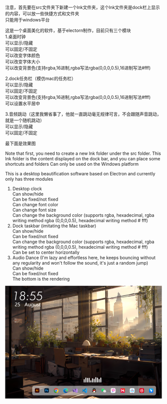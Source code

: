 注意，首先要在src文件夹下新建一个lnk文件夹，这个lnk文件夹是dock栏上显示的内容，可以放一些快捷方式和文件夹  
只能用于windows平台

这是一个桌面美化的软件，基于electorn制作，目前只有三个模块  
1.桌面时钟  
  可以显示/隐藏  
  可以固定/不固定  
  可以改变字体颜色  
  可以改变字体大小  
  可以改变背景色(支持rgba,16进制,rgba写法rgba(0,0,0,0.5),16进制写法#fff)  
    
2.dock任务栏（模仿mac的任务栏）  
  可以显示/隐藏  
  可以固定/不固定  
  可以改变背景色(支持rgba,16进制,rgba写法rgba(0,0,0,0.5),16进制写法#fff)  
  可以设置水平居中  
    
3.音频跳动（这里我懒省事了，他就一直跳动毫无规律可言，不会跟随声音跳动，就是一个随机跳动）  
  可以显示/隐藏  
  可以固定/不固定  

最下面是效果图
  
Note that first, you need to create a new lnk folder under the src folder. This lnk folder is the content displayed on the dock bar, and you can place some shortcuts and folders
Can only be used on the Windows platform
  
This is a desktop beautification software based on Electron and currently only has three modules
1. Desktop clock  
Can show/hide  
Can be fixed/not fixed  
Can change font color  
Can change font size  
Can change the background color (supports rgba, hexadecimal, rgba writing method rgba (0,0,0,0.5), hexadecimal writing method # fff)  
2. Dock taskbar (imitating the Mac taskbar)  
Can show/hide  
Can be fixed/not fixed  
Can change the background color (supports rgba, hexadecimal, rgba writing method rgba (0,0,0,0.5), hexadecimal writing method # fff)  
Can be set to center horizontally  
3. Audio Dance (I'm lazy and effortless here, he keeps bouncing without any regularity and won't follow the sound, it's just a random jump)  
Can show/hide  
Can be fixed/not fixed  
The bottom is the rendering  
  
![image](https://github.com/2514765066/Desktop-Beautification/blob/main/xiaoguo.jpg)
